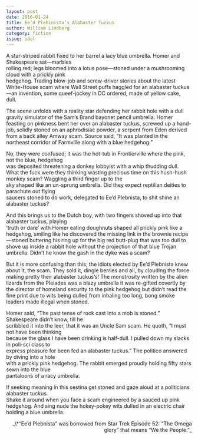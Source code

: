 ```yaml
---
layout: post 
date: 2016-01-24
title: Ee’d Plebinista’s Alabaster Tuckus
author: William Lindberg
category: fiction
issue: idol
---
```

A star-striped rabbit fixed to her barrel a lacy blue umbrella. Homer and Shakespeare sat—marbles  
rolling red; legs bloomed into a lotus pose—stoned under a mushrooming cloud with a prickly pink  
hedgehog. Trading blow-job and screw-driver stories about the latest White-House scam where Wall Street puffs haggled for an alabaster tuckus—an invention, some queef-jockey in DC ordered, made of yellow cake, dull.

The scene unfolds with a reality star defending her rabbit hole with a dull gravity simulator of the Sam’s Brand bayonet pencil umbrella. Homer feasting on pinkness bent her over an alabaster tuckus, screwed up a hand-job, solidly stoned on an aphrodisiac powder, a serpent from Eden derived from a back alley Amway scam. Source said, “It was planted in the northeast corridor of Farmville along with a blue hedgehog.”

No, they were confused; it was the hot-tub in Frontierville where the pink, not the blue, hedgehog  
was deposited threatening a donkey lobbyist with a whip thudding dull. What the fuck were they thinking wasting precious time on this hush-hush monkey scam? Waggling a third finger up to the  
sky shaped like an un-sprung umbrella. Did they expect reptilian deities to parachute out flying  
saucers stoned to do work, delegated to Ee’d Plebnista, to shit shine an alabaster tuckus?

And this brings us to the Dutch boy, with two fingers shoved up into that alabaster tuckus, playing  
‘truth or dare’ with Homer eating doughnuts shaped all prickly pink like a hedgehog, smiling like he discovered the missing link in the brownie recipe—stoned buttering his ring up for the big red butt-plug that was too dull to shove up inside a rabbit hole without the projection of that blue Trojan umbrella. Didn’t he know the gash in the dyke was a scam?

But it is more confusing than this; the idiots elected by Ee’d Plebnista knew about it, the scam. They sold it, dingle berries and all, by clouding the force making pretty their alabaster tuckus’s! The monstrosity written by the alien lizards from the Pleiades was a blazy umbrella it was re-gifted covertly by the director of homeland security to the pink hedgehog but didn’t read the fine print due to wits being dulled from inhaling too long, bong smoke leaders made illegal when stoned.

Homer said, “The past tense of rock cast into a mob is stoned.” Shakespeare didn’t know, till he  
scribbled it into the leer, that it was an Uncle Sam scam. He quoth, “I must not have been thinking  
because the glass I have been drinking is half-dull. I pulled down my slacks in poli-sci class to  
express pleasure for been fed an alabaster tuckus.” The politico answered by diving into a hole  
with a prickly pink hedgehog. The rabbit emerged proudly holding fifty stars sewn into the blue  
pantaloons of a racy umbrella.

If seeking meaning in this sestina get stoned and gaze aloud at a politicians alabaster tuckus.  
Shake it around when you face a scam engineered by a sauced up pink hedgehog. And sing nude the hokey-pokey wits dulled in an electric chair holding a blue umbrella.
<div style="text-align:right;" markdown="1">
_\*“Ee’d Plebnista” was borrowed from Star Trek Episode 52: “The Omega glory” that means “We the People.”_
</div>